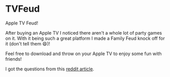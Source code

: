 # TVFeud
Apple TV Feud!

After buying an Apple TV I noticed there aren't a whole lot of party games on it. With it being such a great platform I made a Family Feud knock off for it (don't tell them 😄)!

Feel free to download and throw on your Apple TV to enjoy some fun with friends! 

I got the questions from this [reddit article](https://www.reddit.com/r/trivia/comments/3wzpvt/free_database_of_50000_trivia_questions/).
